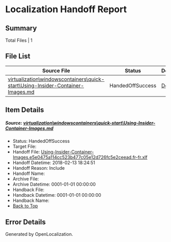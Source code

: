 # <a name='report-top'></a> Localization Handoff Report

## Summary
 Total Files | 1

## File List
 Source File | Status | Details 
 ----------- | ------ | ------- 
 [virtualization\windowscontainers\quick-start\Using-Insider-Container-Images.md](https://github.com/Microsoft/Virtualization-Documentation-Private/blob/f11ce9a26c06b2ce575b3fd1882ce63e9444c917/virtualization/windowscontainers/quick-start/Using-Insider-Container-Images.md) | HandedOffSuccess | [Details](#934a77fe852c43d93494af5525577468420f8f9b448)

## Item Details
##### <a name='934a77fe852c43d93494af5525577468420f8f9b448'></a> Source: [virtualization\windowscontainers\quick-start\Using-Insider-Container-Images.md](https://github.com/Microsoft/Virtualization-Documentation-Private/blob/f11ce9a26c06b2ce575b3fd1882ce63e9444c917/virtualization/windowscontainers/quick-start/Using-Insider-Container-Images.md)
* Status: HandedOffSuccess
* Target File: 
* Handoff File: [Using-Insider-Container-Images.e5e0475a114cc523b477c05e12d726fc5e2ceead.fr-fr.xlf](https://github.com/MicrosoftDocs/Virtualization-Documentation-Private.handoff/blob/bd61a6f9c3ca93bc13e6eff95dbc8eb80e265856/ol-handoff/MicrosoftDocs/Virtualization-Documentation-Private.fr-fr/live/Using-Insider-Container-Images.e5e0475a114cc523b477c05e12d726fc5e2ceead.fr-fr.xlf)
* Handoff Datetime: 2018-02-13 18:24:51
* Handoff Reason: Include
* Handoff Name: 
* Archive File: 
* Archive Datetime: 0001-01-01 00:00:00
* Handback File: 
* Handback Datetime: 0001-01-01 00:00:00
* Handback Name: 
* [Back to Top](#report-top)


## Error Details

Generated by OpenLocalization.
